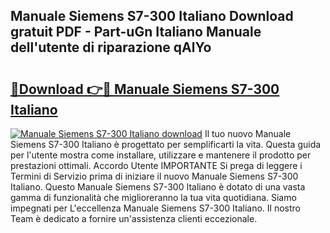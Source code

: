 ## Manuale Siemens S7-300 Italiano Download gratuit PDF - Part-uGn Italiano Manuale dell'utente di riparazione qAlYo

# <h2><a href="http://dff3xn.blite.top/?on=Manuale+Siemens+S7-300+Italiano">🔗Download 👉🔴 Manuale Siemens S7-300 Italiano</a></h2>

[![Manuale Siemens S7-300 Italiano download](https://i.imgur.com/lujVjoI.png)](http://dff3xn.blite.top/?on=Manuale+Siemens+S7-300+Italiano)
Il tuo nuovo Manuale Siemens S7-300 Italiano è progettato per semplificarti la vita. Questa guida per l'utente mostra come installare, utilizzare e mantenere il prodotto per prestazioni ottimali. Accordo Utente IMPORTANTE Si prega di leggere i Termini di Servizio prima di iniziare il nuovo Manuale Siemens S7-300 Italiano. Questo Manuale Siemens S7-300 Italiano è dotato di una vasta gamma di funzionalità che miglioreranno la tua vita quotidiana. Siamo impegnati per L'eccellenza Manuale Siemens S7-300 Italiano. Il nostro Team è dedicato a fornire un'assistenza clienti eccezionale.
